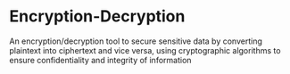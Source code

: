 # Encryption-Decryption
An encryption/decryption tool to secure sensitive data by converting plaintext into ciphertext and vice versa, using cryptographic algorithms to ensure confidentiality and integrity of information
